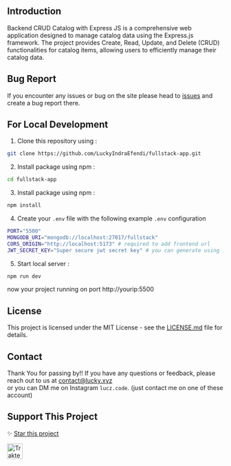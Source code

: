 ## Introduction

<p>Backend CRUD Catalog with Express JS is a comprehensive web application designed to manage catalog data using the Express.js framework. The project provides Create, Read, Update, and Delete (CRUD) functionalities for catalog items, allowing users to efficiently manage their catalog data.</p>

## Bug Report

If you encounter any issues or bug on the site please head to [issues](https://github.com/LuckyIndraEfendi/fullstack-app/issues) and create a bug report there.

## For Local Development

1. Clone this repository using :

```bash
git clone https://github.com/LuckyIndraEfendi/fullstack-app.git
```

2. Install package using npm :

```bash
cd fullstack-app
```

3. Install package using npm :

```bash
npm install
```

4. Create your `.env` file with the following example `.env` configuration

```bash
PORT="5500"
MONGODB_URI="mongodb://localhost:27017/fullstack"
CORS_ORIGIN="http://localhost:5173" # required to add frontend url
JWT_SECRET_KEY="Super secure jwt secret key" # you can generate using : npm run secret
```

5. Start local server :

```bash
npm run dev
```

now your project running on port http://yourip:5500

## License

This project is licensed under the MIT License - see the [LICENSE.md](LICENSE.md) file for details.

## Contact

Thank You for passing by!!
If you have any questions or feedback, please reach out to us at [contact@lucky.xyz](mailto:hayasaka592@gmail.com?subject=[Hello%20Lucky]%20-%20Your%20Subject)
<br>
or you can DM me on Instagram `lucz.code`. (just contact me on one of these account)

## Support This Project

✨ [Star this project](https://github.com/LuckyIndraEfendi/Rest-Country)

<a href="https://trakteer.id/lucky-indra-efendi-lpwhg" target="_blank"><img id="wse-buttons-preview" src="https://cdn.trakteer.id/images/embed/trbtn-red-5.png" height="36" style="border: 0px; height: 36px;" alt="Trakteer Saya"></a>
